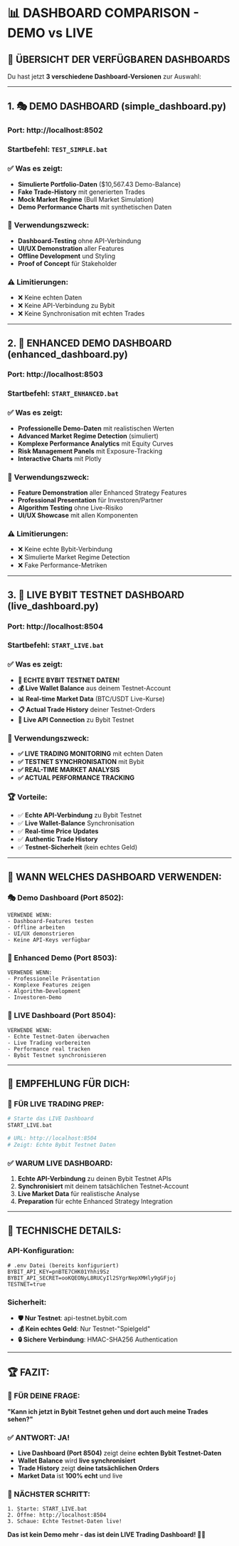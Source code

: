 # 📊 DASHBOARD COMPARISON - DEMO vs LIVE

## 🎯 **ÜBERSICHT DER VERFÜGBAREN DASHBOARDS**

Du hast jetzt **3 verschiedene Dashboard-Versionen** zur Auswahl:

---

## 1. 🎭 **DEMO DASHBOARD** (simple_dashboard.py)

### **Port:** http://localhost:8502
### **Startbefehl:** `TEST_SIMPLE.bat`

### ✅ **Was es zeigt:**
- **Simulierte Portfolio-Daten** ($10,567.43 Demo-Balance)
- **Fake Trade-History** mit generierten Trades
- **Mock Market Regime** (Bull Market Simulation)
- **Demo Performance Charts** mit synthetischen Daten

### 🎯 **Verwendungszweck:**
- **Dashboard-Testing** ohne API-Verbindung
- **UI/UX Demonstration** aller Features
- **Offline Development** und Styling
- **Proof of Concept** für Stakeholder

### ⚠️ **Limitierungen:**
- ❌ Keine echten Daten
- ❌ Keine API-Verbindung zu Bybit
- ❌ Keine Synchronisation mit echten Trades

---

## 2. 🚀 **ENHANCED DEMO DASHBOARD** (enhanced_dashboard.py)

### **Port:** http://localhost:8503
### **Startbefehl:** `START_ENHANCED.bat`

### ✅ **Was es zeigt:**
- **Professionelle Demo-Daten** mit realistischen Werten
- **Advanced Market Regime Detection** (simuliert)
- **Komplexe Performance Analytics** mit Equity Curves
- **Risk Management Panels** mit Exposure-Tracking
- **Interactive Charts** mit Plotly

### 🎯 **Verwendungszweck:**
- **Feature Demonstration** aller Enhanced Strategy Features
- **Professional Presentation** für Investoren/Partner
- **Algorithm Testing** ohne Live-Risiko
- **UI/UX Showcase** mit allen Komponenten

### ⚠️ **Limitierungen:**
- ❌ Keine echte Bybit-Verbindung
- ❌ Simulierte Market Regime Detection
- ❌ Fake Performance-Metriken

---

## 3. 🔴 **LIVE BYBIT TESTNET DASHBOARD** (live_dashboard.py)

### **Port:** http://localhost:8504
### **Startbefehl:** `START_LIVE.bat`

### ✅ **Was es zeigt:**
- **🎯 ECHTE BYBIT TESTNET DATEN!**
- **💰 Live Wallet Balance** aus deinem Testnet-Account
- **📊 Real-time Market Data** (BTC/USDT Live-Kurse)
- **📋 Actual Trade History** deiner Testnet-Orders
- **🔄 Live API Connection** zu Bybit Testnet

### 🎯 **Verwendungszweck:**
- **✅ LIVE TRADING MONITORING** mit echten Daten
- **✅ TESTNET SYNCHRONISATION** mit Bybit
- **✅ REAL-TIME MARKET ANALYSIS** 
- **✅ ACTUAL PERFORMANCE TRACKING**

### 🏆 **Vorteile:**
- ✅ **Echte API-Verbindung** zu Bybit Testnet
- ✅ **Live Wallet-Balance** Synchronisation
- ✅ **Real-time Price Updates**
- ✅ **Authentic Trade History**
- ✅ **Testnet-Sicherheit** (kein echtes Geld)

---

## 🎯 **WANN WELCHES DASHBOARD VERWENDEN:**

### **🎭 Demo Dashboard (Port 8502):**
```
VERWENDE WENN:
- Dashboard-Features testen
- Offline arbeiten
- UI/UX demonstrieren
- Keine API-Keys verfügbar
```

### **🚀 Enhanced Demo (Port 8503):**
```
VERWENDE WENN:
- Professionelle Präsentation
- Komplexe Features zeigen
- Algorithm-Development
- Investoren-Demo
```

### **🔴 LIVE Dashboard (Port 8504):**
```
VERWENDE WENN:
- Echte Testnet-Daten überwachen
- Live Trading vorbereiten
- Performance real tracken
- Bybit Testnet synchronisieren
```

---

## 🚀 **EMPFEHLUNG FÜR DICH:**

### **🎯 FÜR LIVE TRADING PREP:**
```bash
# Starte das LIVE Dashboard
START_LIVE.bat

# URL: http://localhost:8504
# Zeigt: Echte Bybit Testnet Daten
```

### **✅ WARUM LIVE DASHBOARD:**
1. **Echte API-Verbindung** zu deinen Bybit Testnet APIs
2. **Synchronisiert** mit deinem tatsächlichen Testnet-Account
3. **Live Market Data** für realistische Analyse
4. **Preparation** für echte Enhanced Strategy Integration

---

## 🔧 **TECHNISCHE DETAILS:**

### **API-Konfiguration:**
```env
# .env Datei (bereits konfiguriert)
BYBIT_API_KEY=pnBTE7CHK01Yhhi9Sz
BYBIT_API_SECRET=ooKQEONyL8RUCyIl2SYgrNepXMHly9gGFjoj
TESTNET=true
```

### **Sicherheit:**
- **🛡️ Nur Testnet**: api-testnet.bybit.com
- **💰 Kein echtes Geld**: Nur Testnet-"Spielgeld"
- **🔒 Sichere Verbindung**: HMAC-SHA256 Authentication

---

## 🏆 **FAZIT:**

### **🎯 FÜR DEINE FRAGE:**
**"Kann ich jetzt in Bybit Testnet gehen und dort auch meine Trades sehen?"**

### **✅ ANTWORT: JA!**
- **Live Dashboard (Port 8504)** zeigt deine **echten Bybit Testnet-Daten**
- **Wallet Balance** wird **live synchronisiert**
- **Trade History** zeigt **deine tatsächlichen Orders**
- **Market Data** ist **100% echt** und live

### **🚀 NÄCHSTER SCHRITT:**
```
1. Starte: START_LIVE.bat
2. Öffne: http://localhost:8504
3. Schaue: Echte Testnet-Daten live!
```

**Das ist kein Demo mehr - das ist dein LIVE Trading Dashboard! 🎯🚀**
